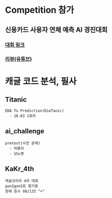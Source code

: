 # Competition 참가
  ## 신용카드 사용자 연체 예측 AI 경진대회
  ### <a href="https://dacon.io/competitions/official/235713/overview/description">대회 링크</a>
  
  ### <a href="not_yet">리뷰(유튜브)</a>

# 캐글 코드 분석, 필사
  ## Titanic
    EDA To Prediction(DieTanic)
      - 10.03 1회차
  ## ai_challenge
    pretest(사전 문제)
      - 따릉이
      - 당뇨병
  ## KaKr_4th
    캐글코리아 4차 대회
    gon2gon2로 참가중
    현재 등수 88/133 ^+^
